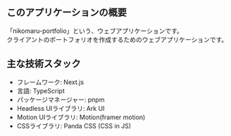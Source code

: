 ## このアプリケーションの概要
「nikomaru-portfolio」という、ウェブアプリケーションです。  
クライアントのポートフォリオを作成するためのウェブアプリケーションです。  

## 主な技術スタック
- フレームワーク: Next.js
- 言語: TypeScript
- パッケージマネージャー: pnpm
- Headless UIライブラリ: Ark UI
- Motion UIライブラリ: Motion(framer motion)
- CSSライブラリ: Panda CSS  (CSS in JS)